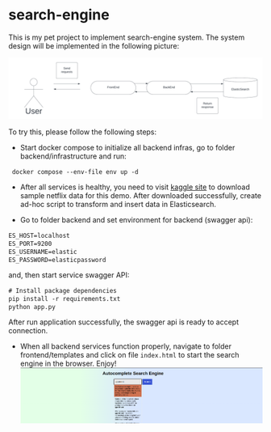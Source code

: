 # search-engine

This is my pet project to implement search-engine system. The system design will be implemented in the following picture:

![Hello](images/Search%20Engine%20UML.png)


To try this, please follow the following steps:

- Start docker compose to initialize all backend infras, go to folder backend/infrastructure and run:

```
 docker compose --env-file env up -d
```


- After all services is healthy, you need to visit [kaggle site](https://www.kaggle.com/datasets/shivamb/netflix-shows/download?datasetVersionNumber=5) to download sample netflix data for this demo. After downloaded successfully, create ad-hoc script to transform and insert data in Elasticsearch.

- Go to folder backend and set environment for backend (swagger api):

```
ES_HOST=localhost
ES_PORT=9200
ES_USERNAME=elastic
ES_PASSWORD=elasticpassword

```

and, then start service swagger API:

```
# Install package dependencies
pip install -r requirements.txt
python app.py
```

After run application successfully, the swagger api is ready to accept connection.



- When all backend services function properly, navigate to folder frontend/templates and click on file `index.html` to start the search engine in the browser. Enjoy!
  ![results](images/search-engine-results.png)